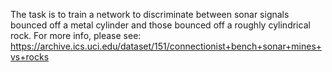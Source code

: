 The task is to train a network to discriminate between sonar signals bounced off a metal cylinder and those bounced off a roughly cylindrical rock.
For more info, please see: https://archive.ics.uci.edu/dataset/151/connectionist+bench+sonar+mines+vs+rocks
